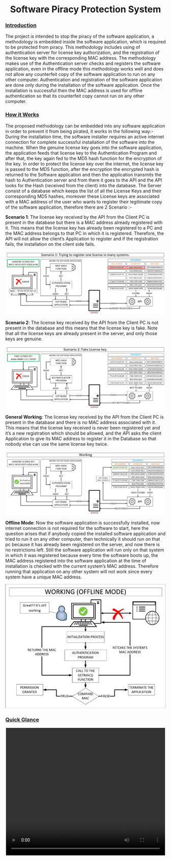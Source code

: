 <!DOCTYPE html>
<html lang="en">
<head>
  <meta charset="UTF-8">
  <meta name="viewport" content="width=device-width, initial-scale=1.0">
  <h1><center>Software Piracy Protection System</center></h1>
</head>
<body>
  <h3><u>Introduction</u></h3>
<p>
  The project is intended to stop the piracy of the software application, a methodology is embedded inside
  the software application, which is required to be protected from piracy. This methodology includes
  using of authentication server for license key authorization, and the registration of the license key with
  the corresponding MAC address. The methodology makes use of the Authentication server checks and
  registers the software application, even in the offline mode this methodology works well and does not
  allow any counterfeit copy of the software application to run on any other computer. Authentication
  and registration of the software application are done only during the installation of the software
  application. Once the installation is successful then the MAC address is used for offline authentication
  so that its counterfeit copy cannot run on any other computer.
</p>
<h3><u>How it Works</u></h3>
<p>
The proposed methodology can be embedded into any software application in order to prevent it from
being pirated, it works in the following way:-
During the installation time, the software installer requires an active internet connection for complete
successful installation of the software into the machine.
When the genuine license key goes into the software application, the application feeds that license
key to the Authentication Program and after that, the key again fed to the MD5 hash function for the
encryption of the key. In order to protect the license key over the internet, the license key is passed to
the MD5 function, after the encryption the encrypted hash is returned to the Software application and
then the application transmits the hash to Authentication server and from there it goes to the API and
the API looks for the Hash (received from the client) into the database. The Server consist of a
database which keeps the list of all the License Keys and their corresponding MD5 hashes, moreover
these License keys are associated with a MAC address of the user who wants to register their
legitimate copy of the software application, therefore there are 2 Scenario :-
</p>
<p>
<b>Scenario 1</b>: The license key received by the API from the Client PC is present in the database but
there is a MAC address already registered with it. This means that the license key has already been
registered to a PC and the MAC address belongs to that PC in which it is registered. Therefore, the
API will not allow the client’s Application to register and if the registration fails, the installation on
the client side fails.
<center><img alt="Scenario 1" src="res/TypeA.jpg"></center>
</p>


<p>
<b>Scenario 2</b>: The license key received by the API from the Client PC is not present in the database
and this means that the license key is fake. Note that all the license keys are already present in the server, and only those keys are genuine.
<center><img alt="Scenario 2" src="res/TypeB.jpg"></center>
</p>

<p>
  <b>General Working</b>: The license key received by the API from the Client PC is present in the database and
  there is no MAC address associated with it. This means that the license key received is never been
  registered yet and it’s a new registration which should be allowed, and the API asks the client
  Application to give its MAC address to register it in the Database so that nobody else can use the
  same license key twice.
  <center><img alt="Scenario 3" src="res/Online.jpg"></center>
</p>

<p>
  <b>Offline Mode</b>: Now the software application is successfully installed, now internet connection is not required for the
  software to start, here the question arises that if anybody copied the installed software application
  and tried to run it on any other computer, then technically it should run on that pc because it has already
  been registered on the server, and now there is no restrictions left. Still the software application will run
  only on that system in which it was registered because every time the software boots up, the MAC
  address registered into the software application at the time of installation is checked with the current
  system’s MAC address. Therefore running that application on any other system will not work since
  every system have a unique MAC address.
  <center><img alt="Scenario 3" src="res/Offline.jpg"></center>
</p>

<h3><u>Quick Glance</u></h3>
<center>
<video width="500" height="400" controls preload> 
  <source src="res/Softwarepiracy-1.webm"></source> 
</video>
</center>


</body>
</html>

